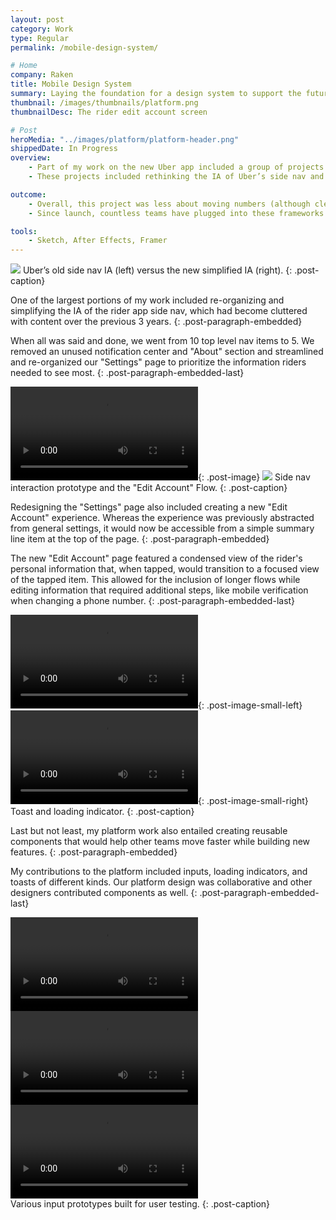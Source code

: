 ```yaml
---
layout: post
category: Work
type: Regular
permalink: /mobile-design-system/

# Home
company: Raken
title: Mobile Design System
summary: Laying the foundation for a design system to support the future of the Uber rider app.
thumbnail: /images/thumbnails/platform.png
thumbnailDesc: The rider edit account screen

# Post
heroMedia: "../images/platform/platform-header.png"
shippedDate: In Progress
overview:
    - Part of my work on the new Uber app included a group of projects that can be categorized as platform design.
    - These projects included rethinking the IA of Uber’s side nav and sub-items, designing the "Settings" and "Edit Account" experiences, and designing granular system components like inputs and loading indicators.

outcome:
    - Overall, this project was less about moving numbers (although clearer IA definitely increases usability) and more about setting up teams across the organization to move faster while creating features in the new app.
    - Since launch, countless teams have plugged into these frameworks and utilized these components while developing new features.

tools:
    - Sketch, After Effects, Framer
---
```



<img src="../images/platform/ia-1.png" data-src="../images/platform/ia-1.png" class="post-image">
Uber’s old side nav IA (left) versus the new simplified IA (right).
{: .post-caption}

One of the largest portions of my work included re-organizing and simplifying the IA of the rider app side nav, which had become cluttered with content over the previous 3 years.
{: .post-paragraph-embedded}

When all was said and done, we went from 10 top level nav items to 5. We removed an unused notification center and "About" section and streamlined and re-organized our "Settings" page to prioritize the information riders needed to see most.
{: .post-paragraph-embedded-last}

<video src="../images/platform/side-nav.mp4" autoplay loop></video>{: .post-image}
<img src="../images/platform/flow-1.png" data-src="../images/platform/flow-1.png" class="post-image">
Side nav interaction prototype and the "Edit Account" Flow.
{: .post-caption}

Redesigning the "Settings" page also included creating a new "Edit Account" experience. Whereas the experience was previously abstracted from general settings, it would now be accessible from a simple summary line item at the top of the page.
{: .post-paragraph-embedded}

The new "Edit Account" page featured a condensed view of the rider's personal information that, when tapped, would transition to a focused view of the tapped item. This allowed for the inclusion of longer flows while editing information that required additional steps, like mobile verification when changing a phone number.
{: .post-paragraph-embedded-last}

<video src="../images/platform/toast.mp4" autoplay loop></video>{: .post-image-small-left}
<video src="../images/platform/spinner.mp4" autoplay loop></video>{: .post-image-small-right}
Toast and loading indicator.
{: .post-caption}

Last but not least, my platform work also entailed creating reusable components that would help other teams move faster while building new features.
{: .post-paragraph-embedded}

My contributions to the platform included inputs, loading indicators, and toasts of different kinds. Our platform design was collaborative and other designers contributed components as well.
{: .post-paragraph-embedded-last}

<div class="visuals-triptych">
    <video src="../images/platform/input-1.mp4" autoplay loop></video>
    <video src="../images/platform/input-2.mp4" autoplay loop></video>
    <video src="../images/platform/input-3.mp4" autoplay loop></video>
</div>
Various input prototypes built for user testing.
{: .post-caption}
